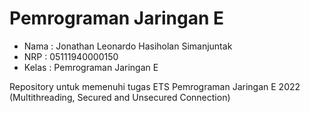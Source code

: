# Pemrograman Jaringan E

- Nama    : Jonathan Leonardo Hasiholan Simanjuntak
- NRP     : 05111940000150
- Kelas   : Pemrograman Jaringan E

Repository untuk memenuhi tugas ETS Pemrograman Jaringan E 2022 (Multithreading, Secured and Unsecured Connection)
